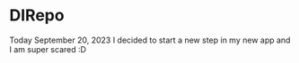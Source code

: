 # DIRepo
Today September 20, 2023 I decided to start a new step in my new app and I am super scared :D 
